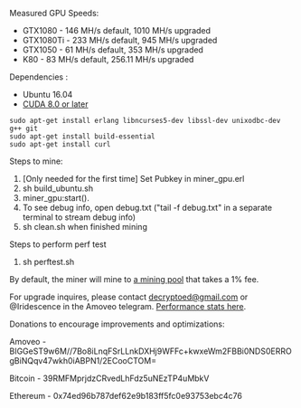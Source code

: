 Measured GPU Speeds:
- GTX1080 - 146 MH/s default, 1010 MH/s upgraded 
- GTX1080Ti - 233 MH/s default, 945 MH/s upgraded
- GTX1050 - 61 MH/s default, 353 MH/s upgraded
- K80 - 83 MH/s default, 256.11 MH/s upgraded

Dependencies :
- Ubuntu 16.04
- [CUDA 8.0 or later](https://askubuntu.com/a/799185)
```
sudo apt-get install erlang libncurses5-dev libssl-dev unixodbc-dev g++ git
sudo apt-get install build-essential
sudo apt-get install curl
```

Steps to mine:
1. [Only needed for the first time] Set Pubkey in miner_gpu.erl
2. sh build_ubuntu.sh
3. miner_gpu:start().
4. To see debug info, open debug.txt ("tail -f debug.txt" in a separate terminal to stream debug info)
5. sh clean.sh when finished mining

Steps to perform perf test
1. sh perftest.sh

By default, the miner will mine to [a mining pool](https://github.com/zack-bitcoin/amoveo-mining-pool) that takes a 1% fee.

For upgrade inquires, please contact decryptoed@gmail.com or @Iridescence in the Amoveo telegram. [Performance stats here](https://github.com/decryptoed/amoveo-cuda-miner/blob/master/stats.txt).

Donations to encourage improvements and optimizations:

Amoveo - BIGGeST9w6M//7Bo8iLnqFSrLLnkDXHj9WFFc+kwxeWm2FBBi0NDS0ERROgBiNQqv47wkh0iABPN1/2ECooCTOM=

Bitcoin - 39RMFMprjdzCRvedLhFdz5uNEzTP4uMbkV

Ethereum - 0x74ed96b787def62e9b183ff5fc0e93753ebc4c76